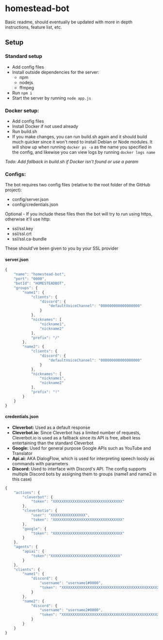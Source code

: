 # homestead-bot
Basic readme, should eventually be updated with more in depth instructions, feature list, etc.

## Setup
### Standard setup
* Add config files
* Install outside dependencies for the server:
  * npm
  * nodejs
  * ffmpeg
* Run `npm i`
* Start the server by running `node app.js`

### Docker setup:
* Add config files
* Install Docker if not used already
* Run build.sh
* If you make changes, you can run build.sh again and it should build much quicker since it won't need to install Debian or Node modules. It will show up when running `docker ps -a` as the name you specified in the config, and likewise you can view logs by running `docker logs name`

*Todo: Add fallback in build.sh if Docker isn't found or use a param*

### Configs:

The bot requires two config files (relative to the root folder of the GitHub project):
* config/server.json
* config/credentials.json

Optional - If you include these files then the bot will try to run using https, otherwise it'll use http:
* ssl/ssl.key
* ssl/ssl.crt
* ssl/ssl.ca-bundle

These should've been given to you by your SSL provider

#### server.json
~~~~javascript
{
    "name": "homestead-bot",
    "port": "0000",
    "botId": "HOMESTEADBOT",
    "groups": {
        "name1": {
            "clients": {
                "discord": {
                    "defaultVoiceChannel": "000000000000000000"
                }
            },
            "nicknames": [
                "nickname1",
                "nickname2"
            ],
            "prefix": "/"
        },
        "name2": {
            "clients": {
                "discord": {
                    "defaultVoiceChannel": "000000000000000000"
                }
            },
            "nicknames": [
                "nickname1",
                "nickname2"
            ],
            "prefix": "!"
        }
    }
}
~~~~

#### credentials.json
* **Cleverbot:** Used as a default response
* **Cleverbot.io:** Since Cleverbot has a limited number of requests, Cleverbot.io is used as a fallback since its API is free, albeit less entertaining than the standard Cleverbot
* **Google:** Used for general purpose Google APIs such as YouTube and Translator
* **Api.ai:** AKA DialogFlow, which is used for interpreting speech loosly as commands with parameters
* **Discord:** Used to interface with Discord's API. The config supports multiple Discord bots by assigning them to groups (name1 and name2 in this case)
~~~~javascript
{
    "actions": {
        "cleverbot": {
            "token": "XXXXXXXXXXXXXXXXXXXXXXXXXXXXXXXX"
        },
        "cleverbotio": {
            "user": "XXXXXXXXXXXXXXXX",
            "token": "XXXXXXXXXXXXXXXXXXXXXXXXXXXXXXXX"
        },
        "google": {
            "token": "XXXXXXXXXXXXXXXXXXXXXXXXXXXXXXXX"
        }
    },
    "agents": {
        "apiai": {
            "token":"XXXXXXXXXXXXXXXXXXXXXXXXXXXXXXXX"
        }
    },
    "clients": {
        "name1": {
            "discord": {
                "username": "username1#0000",
                "token": "XXXXXXXXXXXXXXXXXXXXXXXXXXXXXXXXXXXXXXXXXXXXXXXXXXXXXXXXXXX"
            }
        },
        "name2": {
            "discord": {
                "username": "username2#0000",
                "token": "XXXXXXXXXXXXXXXXXXXXXXXXXXXXXXXXXXXXXXXXXXXXXXXXXXXXXXXXXXX"
            }
        }
    }
}
~~~~
